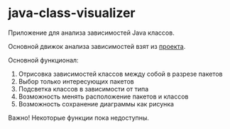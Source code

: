 # java-class-visualizer
Приложение для анализа зависимостей Java классов.  

Основной движок анализа зависимостей взят из [проекта](https://github.com/jonatan-kazmierczak/class-visualizer). 

Основной функционал:
1. Отрисовка зависимостей классов между собой в разрезе пакетов
1. Выбор только интересующих пакетов
1. Подсветка классов в зависимости от типа
1. Возможность менять расположение пакетов и классов
1. Возможность сохранение диаграммы как рисунка

Важно! Некоторые функции пока недоступны.
